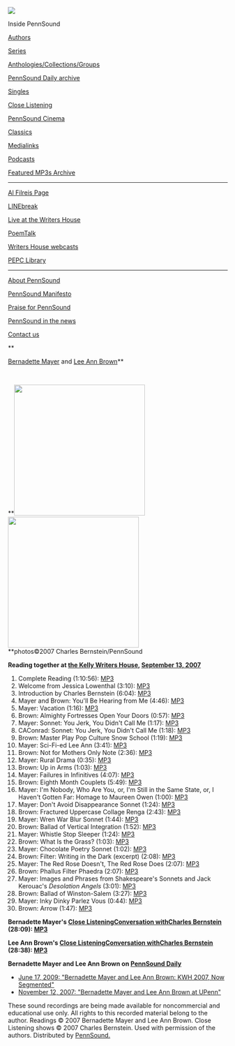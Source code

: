 ![](PennSound_flat.gif)

  

  
  

Inside PennSound

[Authors](authors.php)

[Series](series.php)

[Anthologies/Collections/Groups](anthologies.php)

[PennSound Daily archive](http://writing.upenn.edu/pennsound/daily)

[Singles](http://writing.upenn.edu/pennsound/singles)

[Close Listening](Close-Listening.php)

[PennSound Cinema](video.php)

[Classics](classics.php)

[Medialinks](http://writing.upenn.edu/wh/multimedia/medialinks/index.php)

[Podcasts](http://writing.upenn.edu/pennsound/podcasts.php)

[Featured MP3s Archive](featured-resources-archive.php)

------------------------------------------------------------------------

[Al Filreis Page](Filreis.html)

[LINEbreak](LINEbreak.html)

[Live at the Writers House](http://writing.upenn.edu/%7Ewh/involved/series/live/)

[PoemTalk](http://jacket2.org/content/poem-talk)

[Writers House webcasts](http://writing.upenn.edu/%7Ewh/webcasts/)

[PEPC
Library](http://writing.upenn.edu/pepc/contents.html)

------------------------------------------------------------------------

[About PennSound](http://writing.upenn.edu/pennsound/about.php)

[PennSound Manifesto](http://writing.upenn.edu/pennsound/manifesto.php)

<span class="quoted1">[Praise for PennSound](http://writing.upenn.edu/pennsound/praise.php)</span>

[PennSound in the news](http://writing.upenn.edu/pennsound/news)

[Contact us](mailto:pennsound@writing.upenn.edu)

**  
  
[Bernadette Mayer](Mayer.html) and [Lee Ann
Brown](Brown.html)**

 

**<img src="images/portraits/Mayer-Bernadette_Ch-Bernstein-9-14-07_Penn.JPG" width="300" /> <img src="images/portraits/Brown_Lee-Ann_Ch-Bernstein_9-13-07_Pernn.JPG" width="300" />  
**photos©2007
Charles Bernstein/PennSound

  
**Reading together at [the Kelly Writers House](http://writing.upenn.edu/~wh/), [September 13,
2007](http://www.writing.upenn.edu/wh/calendar/0907.html#13)**  

1.  Complete Reading (1:10:56): [MP3](http://media.sas.upenn.edu/pennsound/groups/Mayer-Brown/Mayer-Bernadette-and-Brown-Lee-Ann_KWH-Reading_UPenn_09-13-07.mp3)
2.  Welcome from Jessica Lowenthal (3:10): [MP3](http://media.sas.upenn.edu/pennsound/groups/Mayer-Brown/Mayer-Brown_01_Lowenthal_Welcome_KWH-Reading_UPenn_09-13-07.mp3)
3.  Introduction by Charles Bernstein (6:04): [MP3](http://media.sas.upenn.edu/pennsound/groups/Mayer-Brown/Mayer-Brown_02_Bernstein_Introduction_KWH-Reading_UPenn_09-13-07.mp3)
4.  Mayer and Brown: You'll Be Hearing from Me (4:46): [MP3](http://media.sas.upenn.edu/pennsound/groups/Mayer-Brown/Mayer-Brown_03_Mayer-Brown_You'll-Be-Hearing-from-Me_KWH-Reading_UPenn_09-13-07.mp3)
5.  Mayer: Vacation (1:16): [MP3](http://media.sas.upenn.edu/pennsound/groups/Mayer-Brown/Mayer-Brown_04_Mayer_Vacation_KWH-Reading_UPenn_09-13-07.mp3)
6.  Brown: Almighty Fortresses Open Your Doors (0:57): [MP3](http://media.sas.upenn.edu/pennsound/groups/Mayer-Brown/Mayer-Brown_05_Brown_Almighty-Fortresses_KWH-Reading_UPenn_09-13-07.mp3)
7.  Mayer: Sonnet: You Jerk, You Didn't Call Me (1:17): [MP3](http://media.sas.upenn.edu/pennsound/groups/Mayer-Brown/Mayer-Brown_06_Mayer_Sonnet_KWH-Reading_UPenn_09-13-07.mp3)
8.  CAConrad: Sonnet: You Jerk, You Didn't Call Me (1:18): [MP3](http://media.sas.upenn.edu/pennsound/groups/Mayer-Brown/Mayer-Brown_07_Conrad_Sonnet_KWH-Reading_UPenn_09-13-07.mp3)
9.  Brown: Master Play Pop Culture Snow School (1:19): [MP3](http://media.sas.upenn.edu/pennsound/groups/Mayer-Brown/Mayer-Brown_08_Brown_Master-Play_KWH-Reading-UPenn_09-13-07.mp3)
10. Mayer: Sci-Fi-ed Lee Ann (3:41): [MP3](http://media.sas.upenn.edu/pennsound/groups/Mayer-Brown/Mayer-Brown_09_Mayer_Sci-Fi_KWH-Reading_UPenn_09-13-07.mp3)
11. Brown: Not for Mothers Only Note (2:36): [MP3](http://media.sas.upenn.edu/pennsound/groups/Mayer-Brown/Mayer-Brown_10_Brown_Not-for-Mothers-Only-Note_KWH-Reading_UPenn_09-13-07.mp3)
12. Mayer: Rural Drama (0:35): [MP3](http://media.sas.upenn.edu/pennsound/groups/Mayer-Brown/Mayer-Brown_11_Mayer_Rural-Drama_KWH-Reading_UPenn_09-13-07.mp3)
13. Brown: Up in Arms (1:03): [MP3](http://media.sas.upenn.edu/pennsound/groups/Mayer-Brown/Mayer-Brown_12_Brown_Up-in-Arms_KWH-Reading_UPenn_09-13-07.mp3%22)
14. Mayer: Failures in Infinitives (4:07): [MP3](http://media.sas.upenn.edu/pennsound/groups/Mayer-Brown/Mayer-Brown_13_Mayer_Failures-in-Infinitives_KWH-Reading_UPenn_09-13-07.mp3)
15. Brown: Eighth Month Couplets (5:49): [MP3](http://media.sas.upenn.edu/pennsound/groups/Mayer-Brown/Mayer-Brown_14_Brown_Eighth-Month-Couplets_KWH-Reading_UPenn_09-13-07.mp3)
16. Mayer: I'm Nobody, Who Are You, or, I'm Still in the Same State, or, I Haven't Gotten Far: Homage to Maureen Owen (1:00): [MP3](http://media.sas.upenn.edu/pennsound/groups/Mayer-Brown/Mayer-Brown_15_Mayer_I'm-Nobody_KWH-Reading__UPenn_09-13-07.mp3)
17. Mayer: Don't Avoid Disappearance Sonnet (1:24): [MP3](http://media.sas.upenn.edu/pennsound/groups/Mayer-Brown/Mayer-Brown_16_Mayer_Don't-Avoid-Disappearance_KWH-Reading_UPenn_09-13-07.mp3)
18. Brown: Fractured Uppercase Collage Renga (2:43): [MP3](http://media.sas.upenn.edu/pennsound/groups/Mayer-Brown/Mayer-Brown_17_Mayer_Fractured-Uppercase-Collage-Renga_KWH-Reading_UPenn_09-13-07.mp3)
19. Mayer: Wren War Blur Sonnet (1:44): [MP3](http://media.sas.upenn.edu/pennsound/groups/Mayer-Brown/Mayer-Brown_18_Mayer_Wren-War-Blur-Sonnet_KWH-Reading_UPenn_09-13-07.mp3)
20. Brown: Ballad of Vertical Integration (1:52): [MP3](http://media.sas.upenn.edu/pennsound/groups/Mayer-Brown/Mayer-Brown_19_Brown_Ballad-of-Vertical-Integration_KWH-Reading_UPenn_09-13-07.mp3)
21. Mayer: Whistle Stop Sleeper (1:24): [MP3](http://media.sas.upenn.edu/pennsound/groups/Mayer-Brown/Mayer-Brown_20_Mayer_Whistle-Stop-Sleeper_KWH-Reading_UPenn_09-13-07.mp3)
22. Brown: What Is the Grass? (1:03): [MP3](http://media.sas.upenn.edu/pennsound/groups/Mayer-Brown/Mayer-Brown_21_Brown_What-Is-the-Grass_KWH-Reading_UPenn_09-13-07.mp3)
23. Mayer: Chocolate Poetry Sonnet (1:02): [MP3](http://media.sas.upenn.edu/pennsound/groups/Mayer-Brown/Mayer-Brown_22_Mayer_Chocolate-Poetry-Sonnet_KWH-Reading_UPenn_09-13-07.mp3)
24. Brown: Filter: Writing in the Dark (excerpt) (2:08): [MP3](http://media.sas.upenn.edu/pennsound/groups/Mayer-Brown/Mayer-Brown_23_Brown_Filter_KWH-Reading_UPenn_09-13-07.mp3)
25. Mayer: The Red Rose Doesn't, The Red Rose Does (2:07): [MP3](http://media.sas.upenn.edu/pennsound/groups/Mayer-Brown/Mayer-Brown_24_Mayer_The-Red-Rose-Doesn't_KWH-Reading_UPenn_09-13-07.mp3)
26. Brown: Phallus Filter Phaedra (2:07): [MP3](http://media.sas.upenn.edu/pennsound/groups/Mayer-Brown/Mayer-Brown_25_Brown_Phallus-Filter-Phaedra_KWH-Reading_UPenn_09-13-07.mp3)
27. Mayer: Images and Phrases from Shakespeare's Sonnets and Jack Kerouac's *Desolation Angels* (3:01): [MP3](http://media.sas.upenn.edu/pennsound/groups/Mayer-Brown/Mayer-Brown_26_Mayer_Images-and-Phrases_KWH-Reading_UPenn_09-13-07.mp3)
28. Brown: Ballad of Winston-Salem (3:27): [MP3](http://media.sas.upenn.edu/pennsound/groups/Mayer-Brown/Mayer-Brown_27_Brown_Ballad-of-Winston-Salem_KWH-Reading_UPenn_09-13-07.mp3)
29. Mayer: Inky Dinky Parlez Vous (0:44): [MP3](http://media.sas.upenn.edu/pennsound/groups/Mayer-Brown/Mayer-Brown_28_Mayer_Inky-Dinky-Parlez-Vous_KWH-Reading_UPenn_09_13_07.mp3)
30. Brown: Arrow (1:47): [MP3](http://media.sas.upenn.edu/pennsound/groups/Mayer-Brown/Mayer-Brown_29_Brown_Arrow_KWH-Reading_UPenn_09-13-07.mp3)

  
  
**Bernadette Mayer's [Close Listening](Close-Listening.php)[Conversation with]()[Charles
Bernstein](Bernstein.html) (28:09):
[MP3](http://media.sas.upenn.edu/pennsound/authors/Mayer/Mayer-Bernadette_Close-Listening-Conversation_UPenn_9-13-07.mp3)**  
  
**Lee Ann Brown's [Close Listening](Close-Listening.php)[Conversation with]()[Charles
Bernstein](Bernstein.html) (28:38):
[MP3](http://media.sas.upenn.edu/pennsound/authors/Brown/Brown-Lee-Ann_Close-Listening-Conversation_UPenn_9-13-07.mp3)**  
  
  
**Bernadette Mayer and Lee Ann Brown on [PennSound Daily](http://writing.upenn.edu/pennsound/daily)**  

-   [June 17, 2009: "Bernadette Mayer and Lee Ann Brown: KWH 2007, Now Segmented"](http://writing.upenn.edu/pennsound/daily/200906.php#17_13:13)
-   [November 12, 2007: "Bernadette Mayer and Lee Ann Brown at UPenn"](http://writing.upenn.edu/pennsound/daily/200711.php#12_11:44)

These sound recordings are being made
available for noncommercial and educational use only. All rights
to this recorded material belong to the author. Readings © 2007
Bernadette Mayer and Lee Ann
Brown. Close Listening shows © 2007 Charles Bernstein.
Used with permission of the authors. Distributed by [PennSound.](../index.html)
